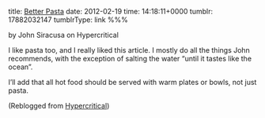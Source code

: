 title: [Better Pasta](http://siracusa.tumblr.com/post/17646045922/better-pasta)
date: 2012-02-19
time: 14:18:11+0000
tumblr: 17882032147
tumblrType: link
%%%

by John Siracusa on Hypercritical

I like pasta too, and I really liked this article. I mostly do all the things John recommends, with the exception of salting the water “until it tastes like the ocean”. 

I’ll add that all hot food should be served with warm plates or bowls, not just pasta.

(Reblogged from [Hypercritical](https://siracusa.tumblr.com/post/17646045922/better-pasta))
